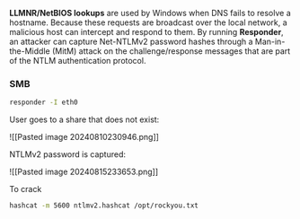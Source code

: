 **LLMNR/NetBIOS lookups** are used by Windows when DNS fails to resolve a hostname. Because these requests are broadcast over the local network, a malicious host can intercept and respond to them. By running **Responder**, an attacker can capture Net-NTLMv2 password hashes through a Man-in-the-Middle (MitM) attack on the challenge/response messages that are part of the NTLM authentication protocol.
### SMB

```bash
responder -I eth0
```

User goes to a share that does not exist:

![[Pasted image 20240810230946.png]]

NTLMv2 password is captured:

![[Pasted image 20240815233653.png]]

To crack

```bash
hashcat -m 5600 ntlmv2.hashcat /opt/rockyou.txt
```
